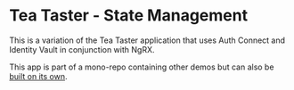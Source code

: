 # Tea Taster - State Management

This is a variation of the Tea Taster application that uses Auth Connect and Identity Vault in conjunction with NgRX.

This app is part of a mono-repo containing other demos but can also be [built on its own](../../README.md#build-a-stand-alone-project).
